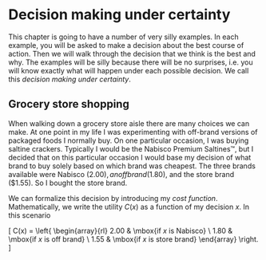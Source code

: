 # Decision making under certainty

This chapter is going to have a number of very silly examples. 
In each example, you will be asked to make a decision about the best course of action. 
Then we will walk through the decision that we think is the best and why. 
The examples will be silly because there will be no surprises, i.e. you will know exactly what will happen under each possible decision. 
We call this *decision making under certainty*.


## Grocery store shopping

When walking down a grocery store aisle there are many choices we can make. 
At one point in my life I was experimenting with off-brand versions of packaged foods I normally buy.
On one particular occasion, I was buying saltine crackers.
Typically I would be the Nabisco Premium Saltines&trade;, but I decided that on this particular occasion I would base my decision of what brand to buy solely based on which brand was cheapest. 
The three brands available were Nabisco ($2.00), an off brand ($1.80), and the store brand ($1.55).
So I bought the store brand. 

We can formalize this decision by introducing my *cost function*.
Mathematically, we write the utility $C(x)$ as a function of my decision $x$.
In this scenario

\[
C(x) = \left\{ \begin{array}{rl}
2.00 & \mbox{if $x$ is Nabisco} \\
1.80 & \mbox{if $x$ is off brand} \\
1.55 & \mbox{if $x$ is store brand}
\end{array} \right.
\]


